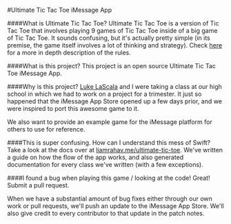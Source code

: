 #Ultimate Tic Tac Toe iMessage App

####What is Ultimate Tic Tac Toe?
Ultimate Tic Tac Toe is a version of Tic Tac Toe that involves playing 9 games of Tic Tac Toe inside of a big game of Tic Tac Toe. It sounds confusing, but it's actually pretty simple (in its premise, the game itself involves a lot of thinking and strategy). Check [here](https://mathwithbaddrawings.com/2013/06/16/ultimate-tic-tac-toe/) for a more in depth description of the rules.

####What is this project?
This project is an open source Ultimate Tic Tac Toe iMessage App.


####Why is this project?
[Luke LaScala](https://github.com/LukeLaScala) and I were taking a class at our high school in which we had to work on a project for a trimester. It just so happened that the iMessage App Store opened up a few days prior, and we were inspired to port this awesome game to it. 

We also want to provide an example game for the iMessage platform for others to use for reference.


####This is super confusing. How can I understand this mess of Swift?
Take a look at the docs over at [liamrahav.me/ultimate-tic-toe](http://liamrahav.me/ultimate-tic-tac-toe). We've written a guide on how the flow of the app works, and also generated documentation for every class we've written (with a few exceptions).

####I found a bug when playing this game / looking at the code!
Great! Submit a pull request. 

When we have a substantial amount of bug fixes either through our own work or pull requests, we'll push an update to the iMessage App Store. We'll also give credit to every contributor to that update in the patch notes.

